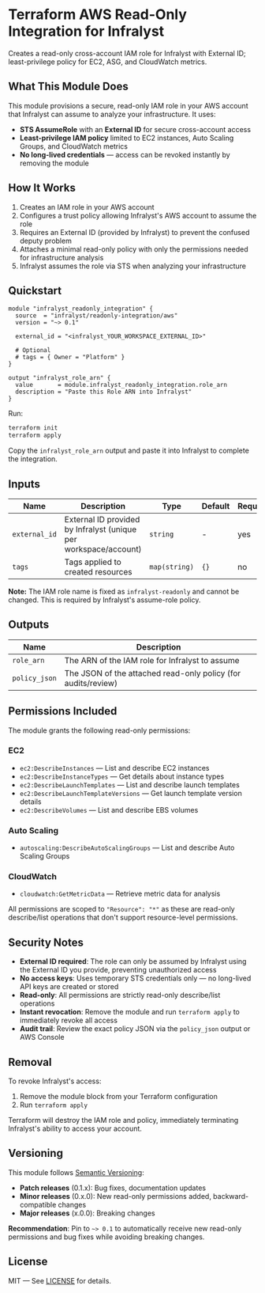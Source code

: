 # Terraform AWS Read-Only Integration for Infralyst

Creates a read-only cross-account IAM role for Infralyst with External ID; least-privilege policy for EC2, ASG, and CloudWatch metrics.

## What This Module Does

This module provisions a secure, read-only IAM role in your AWS account that Infralyst can assume to analyze your infrastructure. It uses:
- **STS AssumeRole** with an **External ID** for secure cross-account access
- **Least-privilege IAM policy** limited to EC2 instances, Auto Scaling Groups, and CloudWatch metrics
- **No long-lived credentials** — access can be revoked instantly by removing the module

## How It Works

1. Creates an IAM role in your AWS account
2. Configures a trust policy allowing Infralyst's AWS account to assume the role
3. Requires an External ID (provided by Infralyst) to prevent the confused deputy problem
4. Attaches a minimal read-only policy with only the permissions needed for infrastructure analysis
5. Infralyst assumes the role via STS when analyzing your infrastructure

## Quickstart

```hcl
module "infralyst_readonly_integration" {
  source  = "infralyst/readonly-integration/aws"
  version = "~> 0.1"

  external_id = "<infralyst_YOUR_WORKSPACE_EXTERNAL_ID>"

  # Optional
  # tags = { Owner = "Platform" }
}

output "infralyst_role_arn" {
  value       = module.infralyst_readonly_integration.role_arn
  description = "Paste this Role ARN into Infralyst"
}
```

Run:
```bash
terraform init
terraform apply
```

Copy the `infralyst_role_arn` output and paste it into Infralyst to complete the integration.

## Inputs

| Name          | Description                                                      | Type          | Default | Required |
| ------------- | ---------------------------------------------------------------- | ------------- | ------- | -------- |
| `external_id` | External ID provided by Infralyst (unique per workspace/account) | `string`      | -       | yes      |
| `tags`        | Tags applied to created resources                                | `map(string)` | `{}`    | no       |

**Note:** The IAM role name is fixed as `infralyst-readonly` and cannot be changed. This is required by Infralyst's assume-role policy.

## Outputs

| Name          | Description                                                   |
| ------------- | ------------------------------------------------------------- |
| `role_arn`    | The ARN of the IAM role for Infralyst to assume               |
| `policy_json` | The JSON of the attached read-only policy (for audits/review) |

## Permissions Included

The module grants the following read-only permissions:

### EC2
- `ec2:DescribeInstances` — List and describe EC2 instances
- `ec2:DescribeInstanceTypes` — Get details about instance types
- `ec2:DescribeLaunchTemplates` — List and describe launch templates
- `ec2:DescribeLaunchTemplateVersions` — Get launch template version details
- `ec2:DescribeVolumes` — List and describe EBS volumes

### Auto Scaling
- `autoscaling:DescribeAutoScalingGroups` — List and describe Auto Scaling Groups

### CloudWatch
- `cloudwatch:GetMetricData` — Retrieve metric data for analysis

All permissions are scoped to `"Resource": "*"` as these are read-only describe/list operations that don't support resource-level permissions.

## Security Notes

- **External ID required**: The role can only be assumed by Infralyst using the External ID you provide, preventing unauthorized access
- **No access keys**: Uses temporary STS credentials only — no long-lived API keys are created or stored
- **Read-only**: All permissions are strictly read-only describe/list operations
- **Instant revocation**: Remove the module and run `terraform apply` to immediately revoke all access
- **Audit trail**: Review the exact policy JSON via the `policy_json` output or AWS Console

## Removal

To revoke Infralyst's access:

1. Remove the module block from your Terraform configuration
2. Run `terraform apply`

Terraform will destroy the IAM role and policy, immediately terminating Infralyst's ability to access your account.

## Versioning

This module follows [Semantic Versioning](https://semver.org/):
- **Patch releases** (0.1.x): Bug fixes, documentation updates
- **Minor releases** (0.x.0): New read-only permissions added, backward-compatible changes
- **Major releases** (x.0.0): Breaking changes

**Recommendation**: Pin to `~> 0.1` to automatically receive new read-only permissions and bug fixes while avoiding breaking changes.

## License

MIT — See [LICENSE](LICENSE) for details.
